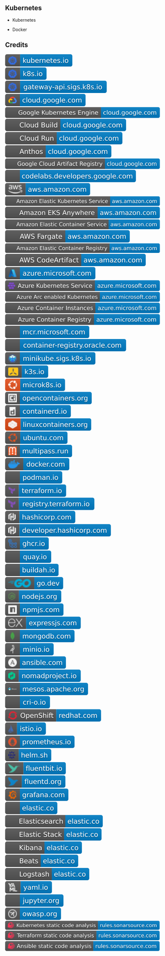 Kubernetes
----------

- Kubernetes

- Docker

Credits
-------
[![image](
Credits/kubernetes.io.svg)](https://kubernetes.io/)  
[![image](
Credits/k8s.io.svg)](https://k8s.io/)  
[![image](
Credits/gateway-api.sigs.k8s.io.svg)](https://gateway-api.sigs.k8s.io/)  
[![image](
Credits/cloud.google.com.svg)](https://cloud.google.com/)  
[![image](
Credits/Google-Kubernetes-Engine-cloud.google.com.svg)](https://cloud.google.com/kubernetes-engine/)  
[![image](
Credits/Cloud-Build-cloud.google.com.svg)](https://cloud.google.com/build/)  
[![image](
Credits/Cloud-Run-cloud.google.com.svg)](https://cloud.google.com/run/)  
[![image](
Credits/Anthos-cloud.google.com.svg)](https://cloud.google.com/anthos/)  
[![image](
Credits/Google-Cloud-Artifact-Registry-cloud.google.com.svg)](https://cloud.google.com/artifact-registry/)  
[![image](
Credits/codelabs.developers.google.com.svg)](https://codelabs.developers.google.com/)  
[![image](
Credits/aws.amazon.com.svg)](https://aws.amazon.com/)  
[![image](
Credits/Amazon-Elastic-Kubernetes-Service-aws.amazon.com.svg)](https://aws.amazon.com/eks/)  
[![image](
Credits/Amazon-EKS-Anywhere-aws.amazon.com.svg)](https://aws.amazon.com/eks/eks-anywhere/)  
[![image](
Credits/Amazon-Elastic-Container-Service-aws.amazon.com.svg)](https://aws.amazon.com/ecs/)  
[![image](
Credits/AWS-Fargate-aws.amazon.com.svg)](https://aws.amazon.com/fargate/)  
[![image](
Credits/Amazon-Elastic-Container-Registry-aws.amazon.com.svg)](https://aws.amazon.com/ecr/)  
[![image](
Credits/AWS-CodeArtifact-aws.amazon.com.svg)](https://aws.amazon.com/codeartifact/)  
[![image](
Credits/azure.microsoft.com.svg)](https://azure.microsoft.com/)  
[![image](
Credits/Azure-Kubernetes-Service-azure.microsoft.com.svg)](https://azure.microsoft.com/products/kubernetes-service/)  
[![image](
Credits/Azure-Arc-enabled-Kubernetes-azure.microsoft.com.svg)](https://azure.microsoft.com/products/azure-arc/)  
[![image](
Credits/Azure-Container-Instances-azure.microsoft.com.svg)](https://azure.microsoft.com/products/kubernetes-service/)<!--[![image](
Credits/Kubernetes-on-Azure-azure.microsoft.com.svg)](https://azure.microsoft.com/products/container-instances/)-->  
[![image](
Credits/Azure-Container-Registry-azure.microsoft.com.svg)](https://azure.microsoft.com/products/container-registry/)  
[![image](
Credits/mcr.microsoft.com.svg)](https://mcr.microsoft.com/)  
[![image](
Credits/Oracle-container-registry.oracle.com.svg)](https://container-registry.oracle.com/)<!--[![image](
Credits/container-registry.oracle.com.svg)](https://container-registry.oracle.com/)-->  
[![image](
Credits/minikube.sigs.k8s.io.svg)](https://minikube.sigs.k8s.io/)  
[![image](
Credits/k3s.io.svg)](https://k3s.io/)  
[![image](
Credits/microk8s.io.svg)](https://microk8s.io/)  
[![image](
Credits/opencontainers.org.svg)](https://opencontainers.org/)  
[![image](
Credits/containerd.io.svg)](https://containerd.io/)  
[![image](
Credits/linuxcontainers.org.svg)](https://linuxcontainers.org/)  
[![image](
Credits/ubuntu.com.svg)](https://ubuntu.com/)  
[![image](
Credits/multipass.run.svg)](https://multipass.run/)  
[![image](
Credits/docker.com.svg)](https://docker.com/)    
[![image](
Credits/podman.io.svg)](https://podman.io/)  
[![image](
Credits/terraform.io.svg)](https://terraform.io/)  
[![image](
Credits/registry.terraform.io.svg)](https://registry.terraform.io/)  
[![image](
Credits/hashicorp.com.svg)](https://hashicorp.com/)  
[![image](
Credits/developer.hashicorp.com.svg)](https://developer.hashicorp.com/)  
[![image](
Credits/ghcr.io.svg)](https://ghcr.io/)  
[![image](
Credits/quay.io.svg)](https://quay.io/)  
[![image](
Credits/buildah.io.svg)](https://buildah.io/)  
[![image](
Credits/go.dev.svg)](https://go.dev/)  
[![image](
Credits/nodejs.org.svg)](https://nodejs.org/)  
[![image](
Credits/npmjs.com.svg)](https://npmjs.com/)  
[![image](
Credits/expressjs.com.svg)](https://expressjs.com/)  
[![image](
Credits/mongodb.com.svg)](https://mongodb.com/)  
[![image](
Credits/minio.io.svg)](https://minio.io)  
[![image](
Credits/ansible.com.svg)](https://ansible.com/)<!--(https://redhat.com/ansible/)-->  
[![image](
Credits/nomadproject.io.svg)](https://nomadproject.io/)  
[![image](
Credits/mesos.apache.org.svg)](https://mesos.apache.org/)  
[![image](
Credits/cri-o.io.svg)](https://cri-o.io/)  
[![image](
Credits/OpenShift-redhat.com.svg)](https://redhat.com/technologies/cloud-computing/openshift/)  
[![image](
Credits/istio.io.svg)](https://istio.io/)  
[![image](
Credits/prometheus.io.svg)](https://prometheus.io/)  
[![image](
Credits/helm.sh.svg)](https://helm.sh/)  
[![image](
Credits/fluentbit.io.svg)](https://fluentbit.io/)  
[![image](
Credits/fluentd.org.svg)](https://www.fluentd.org/)  
[![image](
Credits/grafana.com.svg)](https://grafana.com/)  
[![image](
Credits/elastic.co.svg)](https://elastic.co/)  
[![image](
Credits/Elasticsearch-elastic.co.svg)](https://elastic.co/elasticsearch/)  
[![image](
Credits/Elastic-Stack-elastic.co.svg)](https://elastic.co/elastic-stack/)  
[![image](
Credits/Kibana-elastic.co.svg)](https://elastic.co/kibana/)  
[![image](
Credits/Beats-elastic.co.svg)](https://elastic.co/beats/)  
[![image](
Credits/Logstash-elastic.co.svg)](https://elastic.co/logstash/)   
[![image](
Credits/yaml.io.svg)](https://yaml.io/)  
[![image](
Credits/jupyter.org.svg)](https://jupyter.org/)<!--[![image](
Credits/JupyterHub-jupyter.org.svg)](https://jupyter.org/hub)-->  
[![image](
Credits/owasp.org.svg)](https://owasp.org/)   
[![image](
Credits/Kubernetes-static-code-analysis-rules.sonarsource.com.svg)](https://rules.sonarsource.com/kubernetes/)  
[![image](
Credits/Terraform-static-code-analysis-rules.sonarsource.com.svg)](https://rules.sonarsource.com/terraform/)  
[![image](
Credits/Ansible-static-code-analysis-rules.sonarsource.com.svg)](https://rules.sonarsource.com/ansible/)